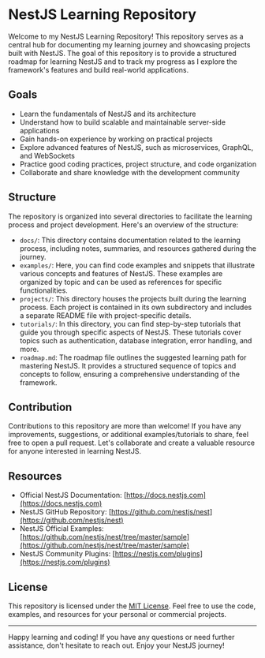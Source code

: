# NestJS Learning Repository

Welcome to my NestJS Learning Repository! This repository serves as a central hub for documenting my learning journey and showcasing projects built with NestJS. The goal of this repository is to provide a structured roadmap for learning NestJS and to track my progress as I explore the framework's features and build real-world applications.

## Goals

- Learn the fundamentals of NestJS and its architecture
- Understand how to build scalable and maintainable server-side applications
- Gain hands-on experience by working on practical projects
- Explore advanced features of NestJS, such as microservices, GraphQL, and WebSockets
- Practice good coding practices, project structure, and code organization
- Collaborate and share knowledge with the development community

## Structure

The repository is organized into several directories to facilitate the learning process and project development. Here's an overview of the structure:

- `docs/`: This directory contains documentation related to the learning process, including notes, summaries, and resources gathered during the journey.
- `examples/`: Here, you can find code examples and snippets that illustrate various concepts and features of NestJS. These examples are organized by topic and can be used as references for specific functionalities.
- `projects/`: This directory houses the projects built during the learning process. Each project is contained in its own subdirectory and includes a separate README file with project-specific details.
- `tutorials/`: In this directory, you can find step-by-step tutorials that guide you through specific aspects of NestJS. These tutorials cover topics such as authentication, database integration, error handling, and more.
- `roadmap.md`: The roadmap file outlines the suggested learning path for mastering NestJS. It provides a structured sequence of topics and concepts to follow, ensuring a comprehensive understanding of the framework.

## Contribution

Contributions to this repository are more than welcome! If you have any improvements, suggestions, or additional examples/tutorials to share, feel free to open a pull request. Let's collaborate and create a valuable resource for anyone interested in learning NestJS.

## Resources

- Official NestJS Documentation: [https://docs.nestjs.com](https://docs.nestjs.com)
- NestJS GitHub Repository: [https://github.com/nestjs/nest](https://github.com/nestjs/nest)
- NestJS Official Examples: [https://github.com/nestjs/nest/tree/master/sample](https://github.com/nestjs/nest/tree/master/sample)
- NestJS Community Plugins: [https://nestjs.com/plugins](https://nestjs.com/plugins)

## License

This repository is licensed under the [MIT License](LICENSE). Feel free to use the code, examples, and resources for your personal or commercial projects.

---

Happy learning and coding! If you have any questions or need further assistance, don't hesitate to reach out. Enjoy your NestJS journey!


